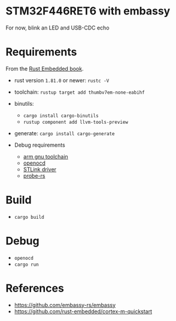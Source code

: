 # STM32F446RET6 with embassy

For now, blink an LED and USB-CDC echo

# Requirements
From the [Rust Embedded book](https://docs.rust-embedded.org/book/intro/install.html).
- rust version `1.81.0` or newer: `rustc -V`
- toolchain: `rustup target add thumbv7em-none-eabihf`
- binutils:
  - `cargo install cargo-binutils`
  - `rustup component add llvm-tools-preview`
- generate: `cargo install cargo-generate`

- Debug requirements
  - [arm gnu toolchain](https://developer.arm.com/downloads/-/arm-gnu-toolchain-downloads)
  - [openocd](https://github.com/xpack-dev-tools/openocd-xpack/releases)
  - [STLink driver](https://www.st.com/en/development-tools/stsw-link009.html)
  - [probe-rs](https://probe.rs/)

# Build
- `cargo build`

# Debug
- `openocd`
- `cargo run`

# References
- https://github.com/embassy-rs/embassy
- https://github.com/rust-embedded/cortex-m-quickstart
